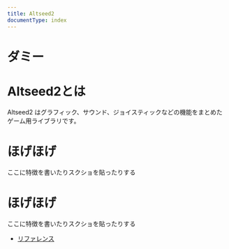 ```yaml
---
title: Altseed2
documentType: index
---
```


# ダミー

# Altseed2とは

Altseed2 はグラフィック、サウンド、ジョイスティックなどの機能をまとめたゲーム用ライブラリです。

# ほげほげ

ここに特徴を書いたりスクショを貼ったりする

# ほげほげ

ここに特徴を書いたりスクショを貼ったりする


- [リファレンス](xref:Altseed)
